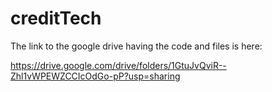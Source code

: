 # creditTech

The link to the google drive having the code and files is here:

https://drive.google.com/drive/folders/1GtuJvQviR--Zhl1vWPEWZCCIcOdGo-pP?usp=sharing
